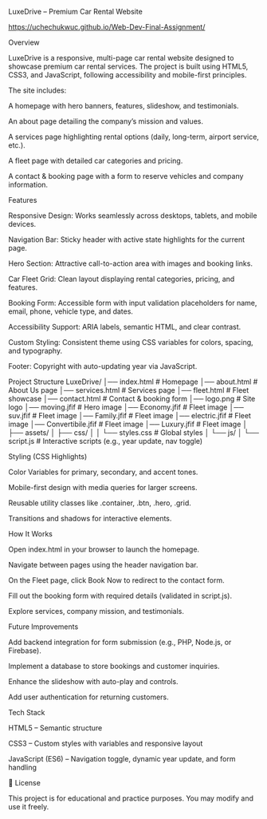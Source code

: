 LuxeDrive – Premium Car Rental Website      

https://uchechukwuc.github.io/Web-Dev-Final-Assignment/

 Overview

LuxeDrive is a responsive, multi-page car rental website designed to showcase premium car rental services. The project is built using HTML5, CSS3, and JavaScript, following accessibility and mobile-first principles.

The site includes:

A homepage with hero banners, features, slideshow, and testimonials.

An about page detailing the company’s mission and values.

A services page highlighting rental options (daily, long-term, airport service, etc.).

A fleet page with detailed car categories and pricing.

A contact & booking page with a form to reserve vehicles and company information.

 Features

Responsive Design: Works seamlessly across desktops, tablets, and mobile devices.

Navigation Bar: Sticky header with active state highlights for the current page.

Hero Section: Attractive call-to-action area with images and booking links.

Car Fleet Grid: Clean layout displaying rental categories, pricing, and features.

Booking Form: Accessible form with input validation placeholders for name, email, phone, vehicle type, and dates.

Accessibility Support: ARIA labels, semantic HTML, and clear contrast.

Custom Styling: Consistent theme using CSS variables for colors, spacing, and typography.

Footer: Copyright with auto-updating year via JavaScript.

 Project Structure
LuxeDrive/
│── index.html         # Homepage
│── about.html         # About Us page
│── services.html      # Services page
│── fleet.html         # Fleet showcase
│── contact.html       # Contact & booking form
│── logo.png           # Site logo
│── moving.jfif        # Hero image
│── Economy.jfif       # Fleet image
│── suv.jfif           # Fleet image
│── Family.jfif        # Fleet image
│── electric.jfif      # Fleet image
│── Convertibile.jfif  # Fleet image
│── Luxury.jfif        # Fleet image
│
├── assets/
│   ├── css/
│   │   └── styles.css  # Global styles
│   └── js/
│       └── script.js   # Interactive scripts (e.g., year update, nav toggle)

 Styling (CSS Highlights)

Color Variables for primary, secondary, and accent tones.

Mobile-first design with media queries for larger screens.

Reusable utility classes like .container, .btn, .hero, .grid.

Transitions and shadows for interactive elements.

 How It Works

Open index.html in your browser to launch the homepage.

Navigate between pages using the header navigation bar.

On the Fleet page, click Book Now to redirect to the contact form.

Fill out the booking form with required details (validated in script.js).

Explore services, company mission, and testimonials.

Future Improvements

Add backend integration for form submission (e.g., PHP, Node.js, or Firebase).

Implement a database to store bookings and customer inquiries.

Enhance the slideshow with auto-play and controls.

Add user authentication for returning customers.

Tech Stack

HTML5 – Semantic structure

CSS3 – Custom styles with variables and responsive layout

JavaScript (ES6) – Navigation toggle, dynamic year update, and form handling

📄 License

This project is for educational and practice purposes. You may modify and use it freely.
